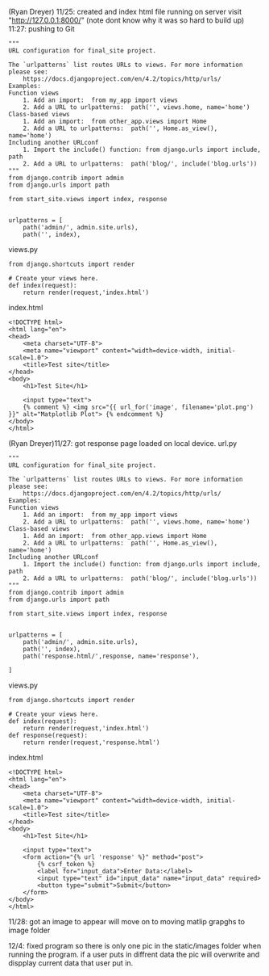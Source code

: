 (Ryan Dreyer)
11/25: created and index html file running on server visit "http://127.0.0.1:8000/" (note dont know why it was so hard to build up)
11:27: pushing to Git
```
"""
URL configuration for final_site project.

The `urlpatterns` list routes URLs to views. For more information please see:
    https://docs.djangoproject.com/en/4.2/topics/http/urls/
Examples:
Function views
    1. Add an import:  from my_app import views
    2. Add a URL to urlpatterns:  path('', views.home, name='home')
Class-based views
    1. Add an import:  from other_app.views import Home
    2. Add a URL to urlpatterns:  path('', Home.as_view(), name='home')
Including another URLconf
    1. Import the include() function: from django.urls import include, path
    2. Add a URL to urlpatterns:  path('blog/', include('blog.urls'))
"""
from django.contrib import admin
from django.urls import path

from start_site.views import index, response


urlpatterns = [
    path('admin/', admin.site.urls),
    path('', index),
```
views.py

```
from django.shortcuts import render

# Create your views here.
def index(request):
    return render(request,'index.html')
```
index.html
```
<!DOCTYPE html>
<html lang="en">
<head>
    <meta charset="UTF-8">
    <meta name="viewport" content="width=device-width, initial-scale=1.0">
    <title>Test site</title>
</head>
<body>
    <h1>Test Site</h1>
    
    <input type="text">
    {% comment %} <img src="{{ url_for('image', filename='plot.png') }}" alt="Matplotlib Plot"> {% endcomment %}
</body>
</html>
```

(Ryan Dreyer)11/27: got response page loaded on local device. 
url.py
```
"""
URL configuration for final_site project.

The `urlpatterns` list routes URLs to views. For more information please see:
    https://docs.djangoproject.com/en/4.2/topics/http/urls/
Examples:
Function views
    1. Add an import:  from my_app import views
    2. Add a URL to urlpatterns:  path('', views.home, name='home')
Class-based views
    1. Add an import:  from other_app.views import Home
    2. Add a URL to urlpatterns:  path('', Home.as_view(), name='home')
Including another URLconf
    1. Import the include() function: from django.urls import include, path
    2. Add a URL to urlpatterns:  path('blog/', include('blog.urls'))
"""
from django.contrib import admin
from django.urls import path

from start_site.views import index, response


urlpatterns = [
    path('admin/', admin.site.urls),
    path('', index),
    path('response.html/',response, name='response'),
    
]
```
views.py
```
from django.shortcuts import render

# Create your views here.
def index(request):
    return render(request,'index.html')
def response(request):
    return render(request,'response.html')
```
index.html
```
<!DOCTYPE html>
<html lang="en">
<head>
    <meta charset="UTF-8">
    <meta name="viewport" content="width=device-width, initial-scale=1.0">
    <title>Test site</title>
</head>
<body>
    <h1>Test Site</h1>
    
    <input type="text">
    <form action="{% url 'response' %}" method="post">
        {% csrf_token %}
        <label for="input_data">Enter Data:</label>
        <input type="text" id="input_data" name="input_data" required>
        <button type="submit">Submit</button>
    </form>
</body>
</html>
```
11/28:
got an image to appear will move on to moving matlip grapghs to image folder

12/4: fixed program so there is only one pic in the static/images folder when running the program. if a user puts in diffrent data the pic will overwrite and dispplay current data that user put in.
